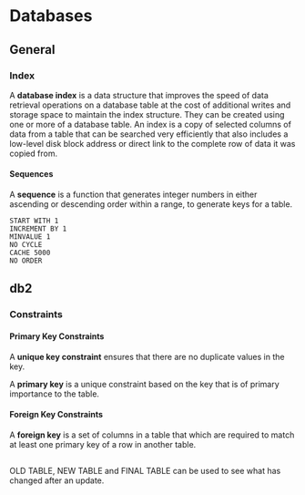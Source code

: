 # Databases

## General

### Index

A **database index** is a data structure that improves the speed of data retrieval operations on a database table at the cost of additional writes and storage space to maintain the index structure. They can be created using one or more of a database table. An index is a copy of selected columns of data from a table that can be searched very efficiently that also includes a low-level disk block address or direct link to the complete row of data it was copied from.

#### Sequences

A **sequence** is a function that generates integer numbers in either ascending or descending order within a range, to generate keys for a table.

```db2
START WITH 1
INCREMENT BY 1
MINVALUE 1
NO CYCLE
CACHE 5000
NO ORDER
```

## db2

### Constraints

#### Primary Key Constraints

A **unique key constraint** ensures that there are no duplicate values in the key.

A **primary key** is a unique constraint based on the key that is of primary importance to the table.

#### Foreign Key Constraints

A **foreign key** is a set of columns in a table that which are required to match at least one primary key of a row in another table.

##

OLD TABLE, NEW TABLE and FINAL TABLE can be used to see what has changed after an update.
